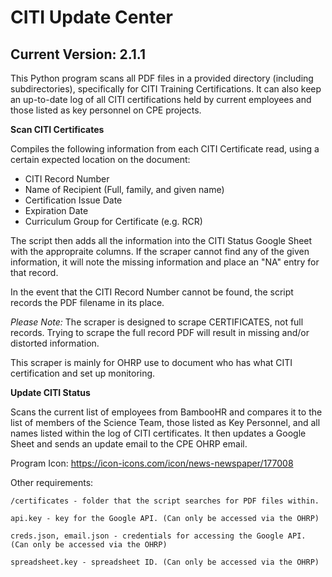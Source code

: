 # CITI Update Center
## Current Version: 2.1.1

This Python program scans all PDF files in a provided directory (including subdirectories), specifically for CITI Training Certifications. It can also keep an up-to-date log of all CITI certifications held by current employees and those listed as key personnel on CPE projects. 

**Scan CITI Certificates**

Compiles the following information from each CITI Certificate read, using a certain expected location on the document:
- CITI Record Number
- Name of Recipient (Full, family, and given name)
- Certification Issue Date
- Expiration Date
- Curriculum Group for Certificate (e.g. RCR)

The script then adds all the information into the CITI Status Google Sheet with the appropraite columns. If the scraper cannot find any of the given information, it will note the missing information and place an "NA" entry for that record.

In the event that the CITI Record Number cannot be found, the script records the PDF filename in its place.

*Please Note:* The scraper is designed to scrape CERTIFICATES, not full records. Trying to scrape the full record PDF will result in missing and/or distorted information.

This scraper is mainly for OHRP use to document who has what CITI certification and set up monitoring.

**Update CITI Status** 

Scans the current list of employees from BambooHR and compares it to the list of members of the Science Team, those listed as Key Personnel, and all names listed within the log of CITI certificates. It then updates a Google Sheet and sends an update email to the CPE OHRP email.

Program Icon: https://icon-icons.com/icon/news-newspaper/177008

Other requirements:

	/certificates - folder that the script searches for PDF files within.
	
	api.key - key for the Google API. (Can only be accessed via the OHRP)

	creds.json, email.json - credentials for accessing the Google API. (Can only be accessed via the OHRP)

	spreadsheet.key - spreadsheet ID. (Can only be accessed via the OHRP)
